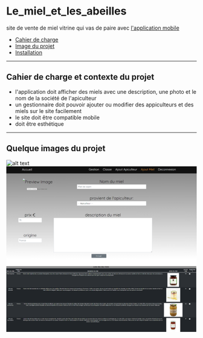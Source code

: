 # Le_miel_et_les_abeilles
site de vente de miel vitrine qui vas de paire avec <a href="https://github.com/ratataque/App_miel">l'application mobile</a>

- <a href="#cahier"> Cahier de charge</a>
- <a href="#image"> Image du projet</a>
- <a href="#install">Installation</a>
***

## Cahier de charge et contexte du projet <a id="cahier"></a>

- l'application doit afficher des miels avec une description, une photo et le nom de la société de l'apiculteur
- un gestionnaire doit pouvoir ajouter ou modifier des appiculteurs et des miels sur le site facilement
- le site doit être compatible mobile
- doit être esthétique 

***

## Quelque images du projet <a id="image"></a> 


![alt text](https://github.com/ratataque/Le_miel_et_les_abeilles/blob/main/images_git/miel.gif?raw=true)
![alt text](https://github.com/ratataque/Le_miel_et_les_abeilles/blob/main/images_git/miel.png?raw=true)
![alt text](https://github.com/ratataque/Le_miel_et_les_abeilles/blob/main/images_git/liste_miel.png?raw=true)